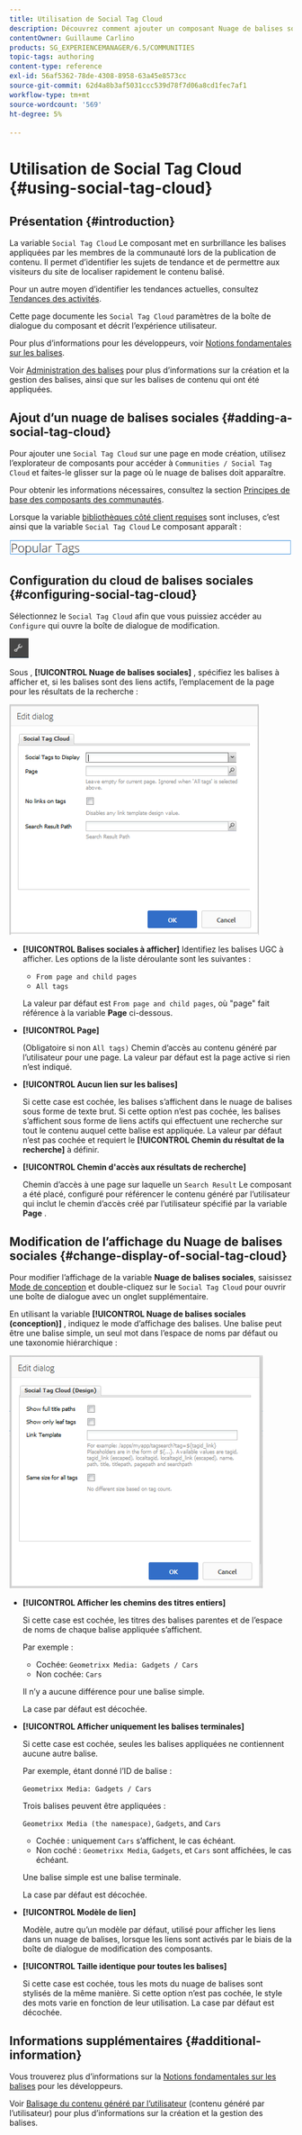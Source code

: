 ```yaml
---
title: Utilisation de Social Tag Cloud
description: Découvrez comment ajouter un composant Nuage de balises sociales à une page qui permet aux membres de la communauté connectés d’identifier rapidement les rubriques de tendance et de localiser le contenu balisé.
contentOwner: Guillaume Carlino
products: SG_EXPERIENCEMANAGER/6.5/COMMUNITIES
topic-tags: authoring
content-type: reference
exl-id: 56af5362-78de-4308-8958-63a45e8573cc
source-git-commit: 62d4a8b3af5031ccc539d78f7d06a8cd1fec7af1
workflow-type: tm+mt
source-wordcount: '569'
ht-degree: 5%

---
```


# Utilisation de Social Tag Cloud {#using-social-tag-cloud}

## Présentation {#introduction}

La variable `Social Tag Cloud` Le composant met en surbrillance les balises appliquées par les membres de la communauté lors de la publication de contenu. Il permet d’identifier les sujets de tendance et de permettre aux visiteurs du site de localiser rapidement le contenu balisé.

Pour un autre moyen d’identifier les tendances actuelles, consultez [Tendances des activités](trends.md).

Cette page documente les `Social Tag Cloud` paramètres de la boîte de dialogue du composant et décrit l’expérience utilisateur.

Pour plus d’informations pour les développeurs, voir [Notions fondamentales sur les balises](tag.md).

Voir [Administration des balises](../../help/sites-administering/tags.md) pour plus d’informations sur la création et la gestion des balises, ainsi que sur les balises de contenu qui ont été appliquées.

## Ajout d’un nuage de balises sociales {#adding-a-social-tag-cloud}

Pour ajouter une `Social Tag Cloud` sur une page en mode création, utilisez l’explorateur de composants pour accéder à `Communities / Social Tag Cloud` et faites-le glisser sur la page où le nuage de balises doit apparaître.

Pour obtenir les informations nécessaires, consultez la section [Principes de base des composants des communautés](basics.md).

Lorsque la variable [bibliothèques côté client requises](tag.md#essentials-for-client-side) sont incluses, c’est ainsi que la variable `Social Tag Cloud` Le composant apparaît :

![social-tag](assets/social-tag.png)

## Configuration du cloud de balises sociales {#configuring-social-tag-cloud}

Sélectionnez le `Social Tag Cloud` afin que vous puissiez accéder au `Configure` qui ouvre la boîte de dialogue de modification.

![configure](assets/configure-new.png)

Sous , **[!UICONTROL Nuage de balises sociales]** , spécifiez les balises à afficher et, si les balises sont des liens actifs, l’emplacement de la page pour les résultats de la recherche :

![social-tag-cloud](assets/social-tag-cloud.png)

* **[!UICONTROL Balises sociales à afficher]**
Identifiez les balises UGC à afficher. Les options de la liste déroulante sont les suivantes :

   * `From page and child pages`
   * `All tags`

  La valeur par défaut est `From page and child pages`, où &quot;page&quot; fait référence à la variable **Page** ci-dessous.

* **[!UICONTROL Page]**

  (Obligatoire si non `All tags)` Chemin d’accès au contenu généré par l’utilisateur pour une page. La valeur par défaut est la page active si rien n’est indiqué.

* **[!UICONTROL Aucun lien sur les balises]**

  Si cette case est cochée, les balises s’affichent dans le nuage de balises sous forme de texte brut. Si cette option n’est pas cochée, les balises s’affichent sous forme de liens actifs qui effectuent une recherche sur tout le contenu auquel cette balise est appliquée. La valeur par défaut n’est pas cochée et requiert le **[!UICONTROL Chemin du résultat de la recherche]** à définir.

* **[!UICONTROL Chemin d&#39;accès aux résultats de recherche]**

  Chemin d’accès à une page sur laquelle un `Search Result` Le composant a été placé, configuré pour référencer le contenu généré par l’utilisateur qui inclut le chemin d’accès créé par l’utilisateur spécifié par la variable **Page** .

## Modification de l’affichage du Nuage de balises sociales {#change-display-of-social-tag-cloud}

Pour modifier l’affichage de la variable **Nuage de balises sociales**, saisissez [Mode de conception](../../help/sites-authoring/default-components-designmode.md) et double-cliquez sur le `Social Tag Cloud` pour ouvrir une boîte de dialogue avec un onglet supplémentaire.

En utilisant la variable **[!UICONTROL Nuage de balises sociales (conception)]** , indiquez le mode d’affichage des balises. Une balise peut être une balise simple, un seul mot dans l’espace de noms par défaut ou une taxonomie hiérarchique :

![social-tag-cloud-design](assets/social-tag-cloud-design.png)

* **[!UICONTROL Afficher les chemins des titres entiers]**

  Si cette case est cochée, les titres des balises parentes et de l’espace de noms de chaque balise appliquée s’affichent.

  Par exemple :

   * Cochée: `Geometrixx Media: Gadgets / Cars`
   * Non cochée: `Cars`

  Il n’y a aucune différence pour une balise simple.

  La case par défaut est décochée.

* **[!UICONTROL Afficher uniquement les balises terminales]**

  Si cette case est cochée, seules les balises appliquées ne contiennent aucune autre balise.

  Par exemple, étant donné l’ID de balise :

  `Geometrixx Media: Gadgets / Cars`

  Trois balises peuvent être appliquées :

  `Geometrixx Media (the namespace)`, `Gadgets`, and `Cars`

   * Cochée : uniquement `Cars` s’affichent, le cas échéant.
   * Non coché : `Geometrixx Media`, `Gadgets`, et `Cars` sont affichées, le cas échéant.

  Une balise simple est une balise terminale.

  La case par défaut est décochée.

* **[!UICONTROL Modèle de lien]**

  Modèle, autre qu’un modèle par défaut, utilisé pour afficher les liens dans un nuage de balises, lorsque les liens sont activés par le biais de la boîte de dialogue de modification des composants.

* **[!UICONTROL Taille identique pour toutes les balises]**

  Si cette case est cochée, tous les mots du nuage de balises sont stylisés de la même manière. Si cette option n’est pas cochée, le style des mots varie en fonction de leur utilisation. La case par défaut est décochée.

## Informations supplémentaires {#additional-information}

Vous trouverez plus d’informations sur la [Notions fondamentales sur les balises](tag.md) pour les développeurs.

Voir [Balisage du contenu généré par l’utilisateur](tag-ugc.md) (contenu généré par l’utilisateur) pour plus d’informations sur la création et la gestion des balises.
